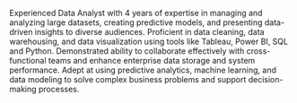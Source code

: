 Experienced Data Analyst with 4 years of expertise in managing and analyzing large datasets, creating predictive models, and presenting data-driven insights to diverse audiences. Proficient in data cleaning, data warehousing, and data visualization using tools like Tableau, Power BI, SQL and Python. Demonstrated ability to collaborate effectively with cross-functional teams and enhance enterprise data storage and system performance. Adept at using predictive analytics, machine learning, and data modeling to solve complex business problems and support decision-making processes.

